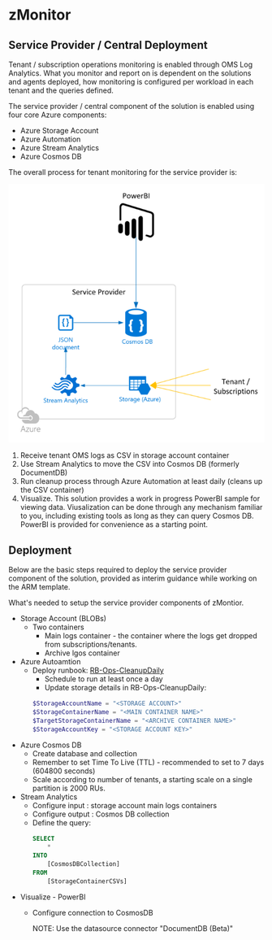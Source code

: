 # zMonitor

## Service Provider / Central Deployment

Tenant / subscription operations monitoring is enabled through OMS Log Analytics. What you monitor and report on is dependent on the solutions and agents deployed, how monitoring is configured per workload in each tenant and the queries defined.

The service provider / central component of the solution is enabled using four core Azure components:

* Azure Storage Account
* Azure Automation
* Azure Stream Analytics
* Azure Cosmos DB

The overall process for tenant monitoring for the service provider is:

![zMonitorCentral](images/zMonitorCentral.png)

1. Receive tenant OMS logs as CSV in storage account container
1. Use Stream Analytics to move the CSV into Cosmos DB (formerly DocumentDB)
1. Run cleanup process through Azure Automation at least daily (cleans up the CSV container)
1. Visualize. This solution provides a work in progress PowerBI sample for viewing data. Viusalization can be done through any mechanism familiar to you, including existing tools as long as they can query Cosmos DB. PowerBI is provided for convenience as a starting point.

## Deployment

Below are the basic steps required to deploy the service provider component of the solution, provided as interim guidance while working on the ARM template.

What's needed to setup the service provider components of zMontior.

* Storage Account (BLOBs)
  * Two containers
    * Main logs container - the container where the logs get dropped from subscriptions/tenants.
    * Archive lgos container
* Azure Autoamtion
  * Deploy runbook: [RB-Ops-CleanupDaily][1]
    * Schedule to run at least once a day
    * Update storage details in RB-Ops-CleanupDaily:
    ```PowerShell
    $StorageAccountName = "<STORAGE ACCOUNT>"
    $StorageContainerName = "<MAIN CONTAINER NAME>"
    $TargetStorageContainerName = "<ARCHIVE CONTAINER NAME>"
    $StorageAccountKey = "<STORAGE ACCOUNT KEY>"
    ```
* Azure Cosmos DB
    * Create database and collection
    * Remember to set Time To Live (TTL) - recommended to set to 7 days (604800 seconds)
    * Scale according to number of tenants, a starting scale on a single partition is 2000 RUs. 
* Stream Analytics
  * Configure input : storage account main logs containers
  * Configure output : Cosmos DB collection
  * Define the query:
    ```SQL
    SELECT
        *
    INTO
        [CosmosDBCollection]
    FROM
        [StorageContainerCSVs]
    ```
* Visualize - PowerBI
  * Configure connection to CosmosDB

    NOTE: Use the datasource connector "DocumentDB (Beta)"

<!-- LINKS -->
[1]:deploy/serviceprovider/PS-Ops-CleanupDaily.ps1